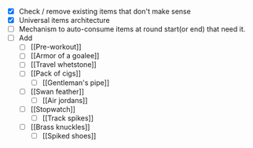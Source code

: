 - [x] Check / remove existing items that don't make sense
- [x] Universal items architecture
- [ ] Mechanism to auto-consume items at round start(or end) that need it.
- [ ] Add
	- [ ] [[Pre-workout]]
	- [ ] [[Armor of a goalee]]
	- [ ] [[Travel whetstone]]
	- [ ] [[Pack of cigs]]
		- [ ] [[Gentleman's pipe]]
	- [ ] [[Swan feather]]
		- [ ] [[Air jordans]]
	- [ ] [[Stopwatch]]
		- [ ] [[Track spikes]]
	- [ ] [[Brass knuckles]]
		- [ ] [[Spiked shoes]]